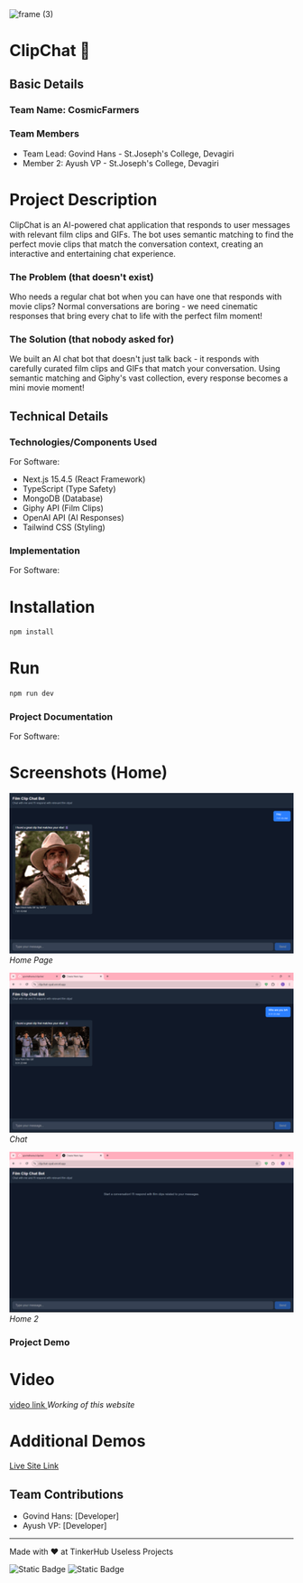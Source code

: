 <img width="3188" height="1202" alt="frame (3)" src="https://github.com/user-attachments/assets/517ad8e9-ad22-457d-9538-a9e62d137cd7" />


# ClipChat 🎯


## Basic Details
### Team Name: CosmicFarmers


### Team Members
- Team Lead: Govind Hans - St.Joseph's College, Devagiri
- Member 2: Ayush VP - St.Joseph's College, Devagiri

# Project Description
ClipChat is an AI-powered chat application that responds to user messages with relevant film clips and GIFs. The bot uses semantic matching to find the perfect movie clips that match the conversation context, creating an interactive and entertaining chat experience.

### The Problem (that doesn't exist)
Who needs a regular chat bot when you can have one that responds with movie clips? Normal conversations are boring - we need cinematic responses that bring every chat to life with the perfect film moment!

### The Solution (that nobody asked for)
We built an AI chat bot that doesn't just talk back - it responds with carefully curated film clips and GIFs that match your conversation. Using semantic matching and Giphy's vast collection, every response becomes a mini movie moment!

## Technical Details
### Technologies/Components Used
For Software:
- Next.js 15.4.5 (React Framework)
- TypeScript (Type Safety)
- MongoDB (Database)
- Giphy API (Film Clips)
- OpenAI API (AI Responses)
- Tailwind CSS (Styling)


### Implementation
For Software:
# Installation
```bash
npm install
```

# Run
```bash
npm run dev
```

### Project Documentation
For Software:

# Screenshots (Home)
![Screenshot1](https://raw.githubusercontent.com/govindhansv/clipchat/refs/heads/master/homepage.png)
*Home Page*

![Screenshot2](https://github.com/govindhansv/clipchat/blob/master/home2.png)
*Chat*

![Screenshot3](https://github.com/govindhansv/clipchat/blob/master/home3.png)
*Home 2*



### Project Demo
# Video
[ video link ](https://www.youtube.com/watch?v=hSBLIFc1md4)
*Working of this website*

# Additional Demos
[ Live Site Link ](https://clipchat-opal.vercel.app/)

## Team Contributions
- Govind Hans: [Developer]
- Ayush VP: [Developer]

---
Made with ❤️ at TinkerHub Useless Projects 

![Static Badge](https://img.shields.io/badge/TinkerHub-24?color=%23000000&link=https%3A%2F%2Fwww.tinkerhub.org%2F)
![Static Badge](https://img.shields.io/badge/UselessProjects--25-25?link=https%3A%2F%2Fwww.tinkerhub.org%2Fevents%2FQ2Q1TQKX6Q%2FUseless%2520Projects)


